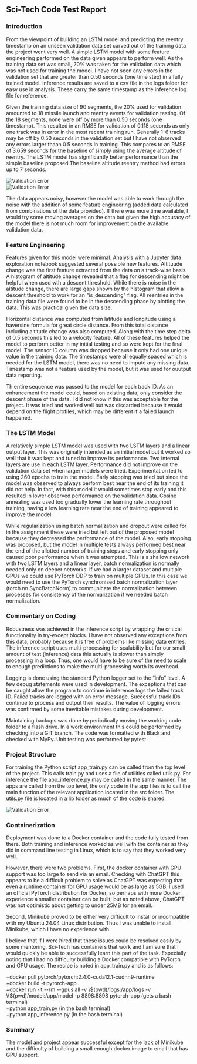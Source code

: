 ## Sci-Tech Code Test Report

### Introduction

From the viewpoint of building an LSTM model and predicting the reentry timestamp on an unseen validation data set carved out of the training data the project went very well. A simple LSTM model with some feature engineering performed on the data given appears to perform well. As the training data set was small, 20% was taken for the validation data which was not used for training the model. I have not seen any errors in the validation set that are greater than 0.50 seconds (one time step) in a fully trained model. Inference results are saved to a csv file in the logs folder for easy use in analysis. These carry the same timestamp as the inference log file for reference. 

Given the training data size of 90 segments, the 20% used for validation amounted to 18 missile launch and reentry events for validation testing. Of the 18 segments, none were off by more than 0.50 seconds (one timestamp). This resulted in an RMSE for validation of 0.118 seconds as only one track was in error in the most recent training run. Generally 1-6 tracks may be off by 0.50 seconds in the validation set but I have not observed any errors larger thaan 0.5 seconds in training. This compares to an RMSE of 3.659 seconds for the baseline of simply using the average altitude of reentry. The LSTM model has significantly better performance than the simple baseline proposed.The baseline altitude reentry method had errors up to 7 seconds.

![Validation Error](img/val_error_hist_final.png)  
![Validation Error](img/baseline_error_hhistogram.png)  

The data appears noisy, however the model was able to work through the noise with the addition of some feature engineering (added data calculated from combinations of the data provided). If there was more time available, I would try some moving averages on the data but given the high accuracy of the model there is not much room for improvement on the available validation data. 

### Feature Engineering

Features given for this model were minimal. Analysis with a Jupyter data exploration notebook suggested several possible new features. Altituude change was the first feature extracted from the data on a track-wise basis. A histogram of altitude change revealed that a flag for descending might be helpful when used wth a descent threshold. While there is noise in the altitude change, there are large gaps shown by the histogram that allow a descent threshold to work for an "is_descending" flag. All reentries in the training data file were found to be in the descending phase by plotting the data. This was practical given the data size.

Horizontal distance was computed from latitude and longitude using a haversine formula for great circle distance. From this total distance including altitude change was also computed. Along with the time step delta of 0.5 seconds this led to a velocity feature. All of these features helped the model to perform better in my initial testing and so were kept for the final model. The sensor ID column was dropped because it only had one unique value in the training data. The timestamps were all equally spaced which is needed for the LSTM model, there was no need to impute any missing data. Timestamp was not a feature used by the model, but it was used for ouutput data reporting.

Th entire sequence was passed to the model for each track ID. As an enhancement the model could, based on existing data, only consider the descent phase of the data. I did not know if this was acceptable for the project. It was tried and worked well but was discarded because it would depend on the flight profiles, which may be different if a failed launch happened.  

### The LSTM Model  

A relatively simple LSTM model was used with two LSTM layers and a linear output layer. This was originally intended as an initial model but it worked so well that it was kept and tuned to improve its performance. Two internal layers are use in each LSTM layer. Performance did not improve on the validation data set when larger models were tried. Experimentation led to using 260 epochs to train the model. Early stopping was tried but since the model was observed to always perform best near the end of its training it did not help. In fact, with this model it would sometimes stop early and this resulted in lower observed performance on the validation data. Cosine annealing was used too gradually lower the learning rate throughout training, having a low learning rate near the end of training appeared to improve the model.

While regularization using batch normalization and dropout were called for in the assignment these were tried but left out of the proposed model because they decreased the performance of the model. Also, early stopping was proposed, but the model in multiple tests always performed best near the end of the allotted number of training steps and early stopping only caused poor performance when it was attempted. This is a shallow network with two LSTM layers and a linear layer, batch normalization is normally needed only on deeper networks. If we had a larger dataset and multiple GPUs we could use PyTorch DDP to train on multiple GPUs. In this case we would need to use the PyTorch synchronized batch normalization layer (torch.nn.SyncBatchNorm) to communicate the normalization between processes for consistency of the normalization if we needed batch normalization.

### Commentary on Coding 

Robustness was achieved in the inference script by wrapping the critical functionality in try-except blocks. I have not observed any exceptions from this data, probably because it is free of problems like missing data entries. The inference script uses multi-processing for scalability but for our small amount of test (inference) data this actually is slower than simply processing in a loop. Thus, one would have to be sure of the need to scale to enough predictions to make the multi-processing worth its overhead. 

Logging is done using the standard Python logger set to the “info” level. A few debug statements were used in development. The exceptions that can be caught allow the program to continue in inference logs the failed track ID. Failed tracks are logged with an error message. Successful track IDs continue to process and output their results. The value of logging errors was confirmed by some inevitable mistakes during development. 

Maintaining backups was done by periodically moving the working code folder to a flash drive. In a work environment this could be performed by checking into a GIT branch. The code was formatted with Black and checked with MyPy. Unit testing was performed by pytest. 

### Project Structure

For training the Python script app_train.py can be called from the top level of the project. This calls train.py and uses a file of utilities called utils.py. For inference the file app_inference.py may be called in the same manner. The apps are called from the top level, the only code in the app files is to call the main function of the relevant application located in the src folder. The utils.py file is located in a lib folder as much of the code is shared. 

![Validation Error](img/project_structure.png)

### Containerization 

Deployment was done to a Docker container and the code fully tested from there. Both training and inference worked as well with the container as they did in command line testing in Linux, which is to say that they worked very well. 

However, there were two problems. First, the docker container with GPU support was too large to send via an email. Checking with ChatGPT this appears to be a difficult problem to solve as ChatGPT was expecting that even a runtime container for GPU usage would be as large as 5GB. I used an official PyTorch distribution for Docker, so perhaps with more Docker experience a smaller container can be built, but as noted above, ChatGPT was not optimistic about getting to under 25MB for an email.

Second, Minikube proved to be either very difficult to install or incompatible with my Ubuntu 24.04 Linux distribution. Thus I was unable to install Minikube, which I have no experience with.

I believe that if I were hired that these issues could be resolved easily by some mentoring.  Sci-Tech has containers that work and I am sure that I would quickly be able to successfully learn this part of the task. Especially noting that I had no difficulty building a Docker compatible with PyTorch and GPU usage. The recipe is noted in app_train.py and is as follows:

+docker pull pytorch/pytorch:2.4.0-cuda12.1-cudnn9-runtime  
+docker build -t pytorch-app .  
+docker run -it --rm --gpus all -v \\$(pwd)/logs:/app/logs -v \\$(pwd)/model:/app/model -p 8898:8898 pytorch-app (gets a bash terminal)  
+python app_train.py (in the bash terminal)  
+python app_inference.py (in the bash terminal)  

### Summary

The model and project appear successful except for the lack of Minikube and the difficulty of building a small enough docker image to email that has GPU support.  

